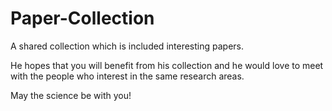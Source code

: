 # Paper-Collection
A shared collection which is included interesting papers.

He hopes that you will benefit from his collection and he would love to meet with the people who interest in the same research areas.

May the science be with you!
